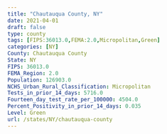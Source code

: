 ```yaml
---
title: "Chautauqua County, NY"
date: 2021-04-01
draft: false
type: county
tags: [FIPS:36013.0,FEMA:2.0,Micropolitan,Green]
categories: [NY]
County: Chautauqua County
State: NY
FIPS: 36013.0
FEMA_Region: 2.0
Population: 126903.0
NCHS_Urban_Rural_Classification: Micropolitan
Tests_in_prior_14_days: 5716.0
Fourteen_day_test_rate_per_100000: 4504.0
Percent_Positivity_in_prior_14_days: 0.035
Level: Green
url: /states/NY/chautauqua-county
---
```



